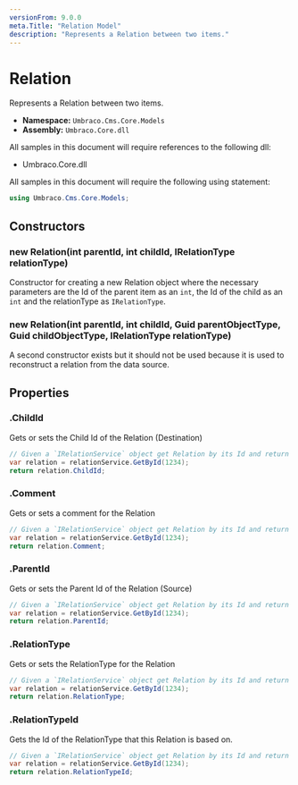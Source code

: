 ```yaml
---
versionFrom: 9.0.0
meta.Title: "Relation Model"
description: "Represents a Relation between two items."
---
```


# Relation

Represents a Relation between two items.

* **Namespace:** `Umbraco.Cms.Core.Models`
* **Assembly:** `Umbraco.Core.dll`

All samples in this document will require references to the following dll:

* Umbraco.Core.dll

All samples in this document will require the following using statement:

```csharp
using Umbraco.Cms.Core.Models;
```

## Constructors

### new Relation(int parentId, int childId, IRelationType relationType)

Constructor for creating a new Relation object where the necessary parameters are the Id of the parent item as an `int`, the Id of the child as an `int` and the relationType as `IRelationType`.

### new Relation(int parentId, int childId, Guid parentObjectType, Guid childObjectType, IRelationType relationType)

A second constructor exists but it should not be used because it is used to reconstruct a relation from the data source.

## Properties

### .ChildId

Gets or sets the Child Id of the Relation (Destination)

```csharp
// Given a `IRelationService` object get Relation by its Id and return ChildId
var relation = relationService.GetById(1234);
return relation.ChildId;
```

### .Comment

Gets or sets a comment for the Relation

```csharp
// Given a `IRelationService` object get Relation by its Id and return Comment
var relation = relationService.GetById(1234);
return relation.Comment;
```

### .ParentId

Gets or sets the Parent Id of the Relation (Source)

```csharp
// Given a `IRelationService` object get Relation by its Id and return ParentId
var relation = relationService.GetById(1234);
return relation.ParentId;
```

### .RelationType

Gets or sets the RelationType for the Relation

```csharp
// Given a `IRelationService` object get Relation by its Id and return RelationType
var relation = relationService.GetById(1234);
return relation.RelationType;
```

### .RelationTypeId

Gets the Id of the RelationType that this Relation is based on.

```csharp
// Given a `IRelationService` object get Relation by its Id and return RelationTypeId
var relation = relationService.GetById(1234);
return relation.RelationTypeId;
```
